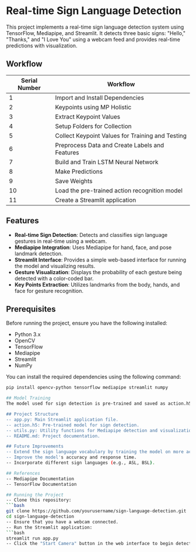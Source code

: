 # Real-time Sign Language Detection

This project implements a real-time sign language detection system using TensorFlow, Mediapipe, and Streamlit. It detects three basic signs: "Hello," "Thanks," and "I Love You" using a webcam feed and provides real-time predictions with visualization.

## Workflow
| Serial Number | Workflow                                              |
|---------------|-------------------------------------------------------|
| 1             | Import and Install Dependencies                       |
| 2             | Keypoints using MP Holistic                           |
| 3             | Extract Keypoint Values                               |
| 4             | Setup Folders for Collection                          |
| 5             | Collect Keypoint Values for Training and Testing      |
| 6             | Preprocess Data and Create Labels and Features        |
| 7             | Build and Train LSTM Neural Network                   |
| 8             | Make Predictions                                      |
| 9             | Save Weights                                          |
|10             | Load the pre-trained action recognition model         |
|11             | Create a Streamlit application                        |

## Features
- **Real-time Sign Detection**: Detects and classifies sign language gestures in real-time using a webcam.
- **Mediapipe Integration**: Uses Mediapipe for hand, face, and pose landmark detection.
- **Streamlit Interface**: Provides a simple web-based interface for running the model and visualizing results.
- **Gesture Visualization**: Displays the probability of each gesture being detected with a color-coded bar.
- **Key Points Extraction**: Utilizes landmarks from the body, hands, and face for gesture recognition.

## Prerequisites

Before running the project, ensure you have the following installed:

- Python 3.x
- OpenCV
- TensorFlow
- Mediapipe
- Streamlit
- NumPy

You can install the required dependencies using the following command:

```bash
pip install opencv-python tensorflow mediapipe streamlit numpy

## Model Training
The model used for sign detection is pre-trained and saved as action.h5. To train a new model, you'll need a dataset of sign language gestures. The model uses sequences of 30 frames to predict actions, and it's trained using TensorFlow's Sequential API with LSTM layers.

## Project Structure
-- app.py: Main Streamlit application file.
-- action.h5: Pre-trained model for sign detection.
-- utils.py: Utility functions for Mediapipe detection and visualization (if separated).
-- README.md: Project documentation.

## Future Improvements
-- Extend the sign language vocabulary by training the model on more actions.
-- Improve the model's accuracy and response time.
-- Incorporate different sign languages (e.g., ASL, BSL).

## References
-- Mediapipe Documentation
-- TensorFlow Documentation

## Running the Project
-- Clone this repository:
```bash
git clone https://github.com/yourusername/sign-language-detection.git
cd sign-language-detection
-- Ensure that you have a webcam connected.
-- Run the Streamlit application:
```bash
streamlit run app.py
-- Click the "Start Camera" button in the web interface to begin detection.




